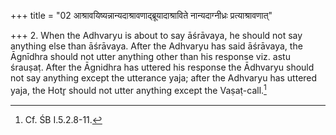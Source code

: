 +++
title = "02 आश्रावयिष्यन्नान्यदाश्रावणाद्ब्रूयादाश्राविते नान्यदाग्नीध्रः प्रत्याश्रावणात्"

+++
2. When the Adhvaryu is about to say āśrāvaya, he should not say anything else than āśrāvaya. After the Adhvaryu has said āśrāvaya, the Āgnīdhra should not utter anything other than his response viz. astu śrauṣaṭ. After the Āgnidhra has uttered his response the Ādhvaryu should not say anything except the utterance yaja; after the Adhvaryu has uttered yaja, the Hotr̥ should not utter anything except the Vaṣaṭ-call.[^1]  

[^1]: Cf. ŚB I.5.2.8-11.
